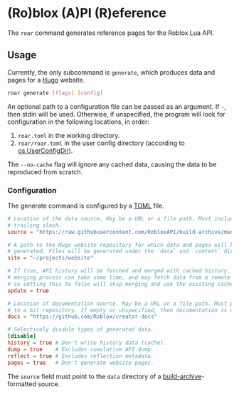 # (Ro)blox (A)PI (R)eference
The `roar` command generates reference pages for the Roblox Lua API.

## Usage
Currently, the only subcommand is `generate`, which produces data and pages for
a [Hugo][hugo] website.

```bash
roar generate [flags] [config]
```

An optional path to a configuration file can be passed as an argument. If `-`,
then stdin will be used. Otherwise, if unspecified, the program will look for
configuration in the following locations, in order:

1. `roar.toml` in the working directory.
2. `roar/roar.toml` in the user config directory (according to
   [os.UserConfigDir][userconfigdir]).

The `--no-cache` flag will ignore any cached data, causing the data to be
reproduced from scratch.

### Configuration
The generate command is configured by a [TOML][toml] file.

```toml
# Location of the data source. May be a URL or a file path. Must include a
# trailing slash.
source = "https://raw.githubusercontent.com/RobloxAPI/build-archive/master/data/"

# A path to the Hugo website repository for which data and pages will be
# generated. Files will be generated under the `data` and `content` directories.
site = "~/projects/website"

# If true, API history will be fetched and merged with cached history. The
# merging process can take some time, and may fetch data from a remote source,
# so setting this to false will skip merging and use the existing cache instead.
update = true

# Location of documentation source. May be a URL or a file path. Must point
# to a Git repository. If empty or unspecified, then documentation is disabled.
docs = "https://github.com/Roblox/creator-docs"

# Selectively disable types of generated data.
[disable]
history = true # Don't write history data (cache).
dump = true    # Excludes cumulative API dump.
reflect = true # Excludes reflection metadata.
pages = true   # Don't generate website pages.
```

The `source` field must point to the `data` directory of a
[build-archive][build-archive]-formatted source.

[hugo]: https://gohugo.io/
[userconfigdir]: https://pkg.go.dev/os#UserConfigDir
[toml]: https://toml.io
[build-archive]: https://github.com/RobloxAPI/build-archive
